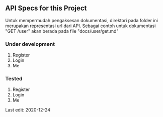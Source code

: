## API Specs for this Project

Untuk mempermudah pengaksesan dokumentasi, direktori pada folder ini merupakan representasi url dari API. Sebagai
contoh untuk dokumentasi "GET /user" akan berada pada file "docs/user/get.md"

### Under development
1. Register
2. Login
3. Me

### Tested
1. Register
2. Login
3. Me

Last edit: 2020-12-24